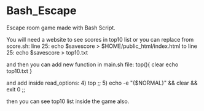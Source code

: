 # Bash_Escape
Escape room game made with Bash Script.

You will need a website to see scores in top10 list or you can replace from score.sh:
line 25: echo $savescore > $HOME/public_html/index.html
to
line 25: echo $savescore > top10.txt

and then you can add new function in main.sh file:
top(){
  clear
  echo top10.txt
}

and add inside read_options:
4) top ;;
5) echo -e "{$NORMAL}" && clear && exit 0 ;;

then you can see top10 list inside the game also.
